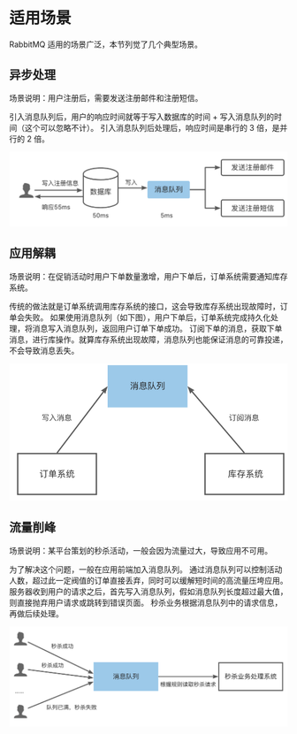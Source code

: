 # 适用场景

RabbitMQ 适用的场景广泛，本节列觉了几个典型场景。

## 异步处理

场景说明：用户注册后，需要发送注册邮件和注册短信。

引入消息队列后，用户的响应时间就等于写入数据库的时间 + 写入消息队列的时间（这个可以忽略不计）。
引入消息队列后处理后，响应时间是串行的 3 倍，是并行的 2 倍。

![异步处理](../images/scenario01.png)

## 应用解耦

场景说明：在促销活动时用户下单数量激增，用户下单后，订单系统需要通知库存系统。

传统的做法就是订单系统调用库存系统的接口，这会导致库存系统出现故障时，订单会失败。
如果使用消息队列（如下图），用户下单后，订单系统完成持久化处理，将消息写入消息队列，返回用户订单下单成功。
订阅下单的消息，获取下单消息，进行库操作。就算库存系统出现故障，消息队列也能保证消息的可靠投递，不会导致消息丢失。

![应用解耦](../images/scenario02.png)

## 流量削峰

场景说明：某平台策划的秒杀活动，一般会因为流量过大，导致应用不可用。

为了解决这个问题，一般在应用前端加入消息队列。
通过消息队列可以控制活动人数，超过此一定阀值的订单直接丢弃，同时可以缓解短时间的高流量压垮应用。
服务器收到用户的请求之后，首先写入消息队列，假如消息队列长度超过最大值，则直接抛弃用户请求或跳转到错误页面。
秒杀业务根据消息队列中的请求信息，再做后续处理。

![流量削峰](../images/scenario03.png)
